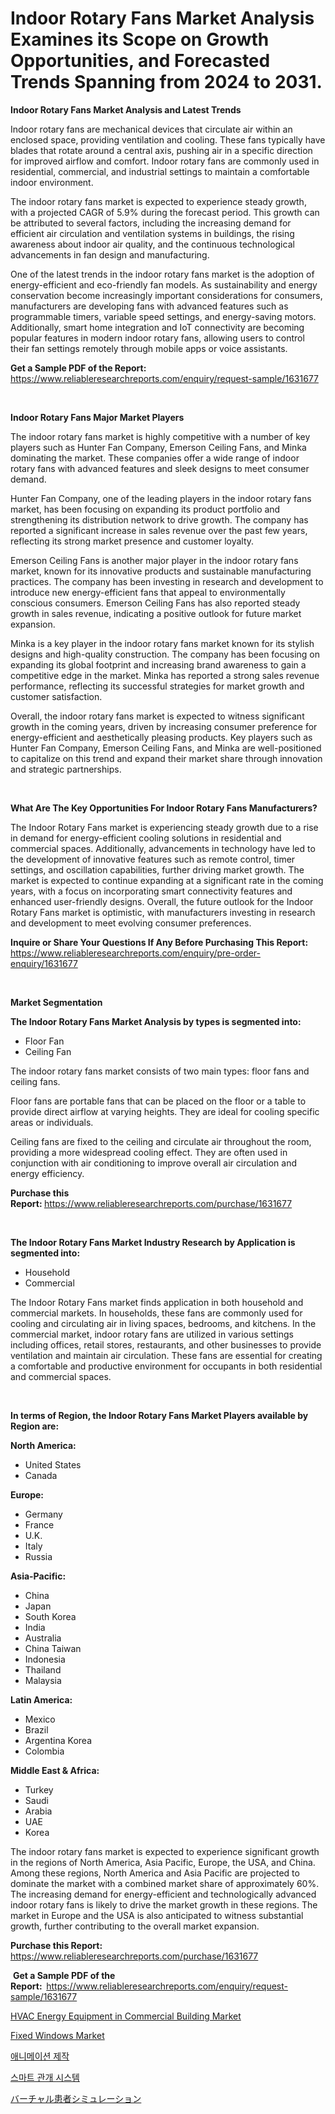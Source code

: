 <p><h1>Indoor Rotary Fans Market Analysis Examines its Scope on Growth Opportunities, and Forecasted Trends Spanning from 2024 to 2031.</h1></p><p><strong>Indoor Rotary Fans Market Analysis and Latest Trends</strong></p>
<p><p>Indoor rotary fans are mechanical devices that circulate air within an enclosed space, providing ventilation and cooling. These fans typically have blades that rotate around a central axis, pushing air in a specific direction for improved airflow and comfort. Indoor rotary fans are commonly used in residential, commercial, and industrial settings to maintain a comfortable indoor environment.</p><p>The indoor rotary fans market is expected to experience steady growth, with a projected CAGR of 5.9% during the forecast period. This growth can be attributed to several factors, including the increasing demand for efficient air circulation and ventilation systems in buildings, the rising awareness about indoor air quality, and the continuous technological advancements in fan design and manufacturing.</p><p>One of the latest trends in the indoor rotary fans market is the adoption of energy-efficient and eco-friendly fan models. As sustainability and energy conservation become increasingly important considerations for consumers, manufacturers are developing fans with advanced features such as programmable timers, variable speed settings, and energy-saving motors. Additionally, smart home integration and IoT connectivity are becoming popular features in modern indoor rotary fans, allowing users to control their fan settings remotely through mobile apps or voice assistants.</p></p>
<p><strong>Get a Sample PDF of the Report:&nbsp;</strong> <a href="https://www.reliableresearchreports.com/enquiry/request-sample/1631677">https://www.reliableresearchreports.com/enquiry/request-sample/1631677</a></p>
<p>&nbsp;</p>
<p><strong>Indoor Rotary Fans Major Market Players</strong></p>
<p><p>The indoor rotary fans market is highly competitive with a number of key players such as Hunter Fan Company, Emerson Ceiling Fans, and Minka dominating the market. These companies offer a wide range of indoor rotary fans with advanced features and sleek designs to meet consumer demand.</p><p>Hunter Fan Company, one of the leading players in the indoor rotary fans market, has been focusing on expanding its product portfolio and strengthening its distribution network to drive growth. The company has reported a significant increase in sales revenue over the past few years, reflecting its strong market presence and customer loyalty.</p><p>Emerson Ceiling Fans is another major player in the indoor rotary fans market, known for its innovative products and sustainable manufacturing practices. The company has been investing in research and development to introduce new energy-efficient fans that appeal to environmentally conscious consumers. Emerson Ceiling Fans has also reported steady growth in sales revenue, indicating a positive outlook for future market expansion.</p><p>Minka is a key player in the indoor rotary fans market known for its stylish designs and high-quality construction. The company has been focusing on expanding its global footprint and increasing brand awareness to gain a competitive edge in the market. Minka has reported a strong sales revenue performance, reflecting its successful strategies for market growth and customer satisfaction.</p><p>Overall, the indoor rotary fans market is expected to witness significant growth in the coming years, driven by increasing consumer preference for energy-efficient and aesthetically pleasing products. Key players such as Hunter Fan Company, Emerson Ceiling Fans, and Minka are well-positioned to capitalize on this trend and expand their market share through innovation and strategic partnerships.</p></p>
<p>&nbsp;</p>
<p><strong>What Are The Key Opportunities For Indoor Rotary Fans Manufacturers?</strong></p>
<p><p>The Indoor Rotary Fans market is experiencing steady growth due to a rise in demand for energy-efficient cooling solutions in residential and commercial spaces. Additionally, advancements in technology have led to the development of innovative features such as remote control, timer settings, and oscillation capabilities, further driving market growth. The market is expected to continue expanding at a significant rate in the coming years, with a focus on incorporating smart connectivity features and enhanced user-friendly designs. Overall, the future outlook for the Indoor Rotary Fans market is optimistic, with manufacturers investing in research and development to meet evolving consumer preferences.</p></p>
<p><strong>Inquire or Share Your Questions If Any Before Purchasing This Report:</strong> <a href="https://www.reliableresearchreports.com/enquiry/pre-order-enquiry/1631677">https://www.reliableresearchreports.com/enquiry/pre-order-enquiry/1631677</a></p>
<p>&nbsp;</p>
<p><strong>Market Segmentation</strong></p>
<p><strong>The Indoor Rotary Fans Market Analysis by types is segmented into:</strong></p>
<p><ul><li>Floor Fan</li><li>Ceiling Fan</li></ul></p>
<p><p>The indoor rotary fans market consists of two main types: floor fans and ceiling fans. </p><p>Floor fans are portable fans that can be placed on the floor or a table to provide direct airflow at varying heights. They are ideal for cooling specific areas or individuals. </p><p>Ceiling fans are fixed to the ceiling and circulate air throughout the room, providing a more widespread cooling effect. They are often used in conjunction with air conditioning to improve overall air circulation and energy efficiency.</p></p>
<p><strong>Purchase this Report:&nbsp;</strong><a href="https://www.reliableresearchreports.com/purchase/1631677">https://www.reliableresearchreports.com/purchase/1631677</a></p>
<p>&nbsp;</p>
<p><strong>The Indoor Rotary Fans Market Industry Research by Application is segmented into:</strong></p>
<p><ul><li>Household</li><li>Commercial</li></ul></p>
<p><p>The Indoor Rotary Fans market finds application in both household and commercial markets. In households, these fans are commonly used for cooling and circulating air in living spaces, bedrooms, and kitchens. In the commercial market, indoor rotary fans are utilized in various settings including offices, retail stores, restaurants, and other businesses to provide ventilation and maintain air circulation. These fans are essential for creating a comfortable and productive environment for occupants in both residential and commercial spaces.</p></p>
<p>&nbsp;</p>
<p><strong>In terms of Region, the Indoor Rotary Fans Market Players available by Region are:</strong></p>
<p>
    <p> <strong> North America: </strong>
        <ul>
            <li>United States</li>
            <li>Canada</li>
        </ul>
        </p> 
    <p> <strong> Europe: </strong>
        <ul>
            <li>Germany</li>
            <li>France</li>
            <li>U.K.</li>
            <li>Italy</li>
            <li>Russia</li>
        </ul>
        </p> 
    <p> <strong> Asia-Pacific: </strong>
        <ul>
            <li>China</li>
            <li>Japan</li>
            <li>South Korea</li>
            <li>India</li>
            <li>Australia</li>
            <li>China Taiwan</li>
            <li>Indonesia</li>
            <li>Thailand</li>
            <li>Malaysia</li>
        </ul>
        </p> 
    <p> <strong> Latin America: </strong>
        <ul>
            <li>Mexico</li>
            <li>Brazil</li>
            <li>Argentina Korea</li>
            <li>Colombia</li>
        </ul>
        </p> 
    <p> <strong> Middle East & Africa: </strong>
        <ul>
            <li>Turkey</li>
            <li>Saudi</li>
            <li>Arabia</li>
            <li>UAE</li>
            <li>Korea</li>
        </ul>
    </p>
    </p>
<p><p>The indoor rotary fans market is expected to experience significant growth in the regions of North America, Asia Pacific, Europe, the USA, and China. Among these regions, North America and Asia Pacific are projected to dominate the market with a combined market share of approximately 60%. The increasing demand for energy-efficient and technologically advanced indoor rotary fans is likely to drive the market growth in these regions. The market in Europe and the USA is also anticipated to witness substantial growth, further contributing to the overall market expansion.</p></p>
<p><strong>Purchase this Report: </strong><a href="https://www.reliableresearchreports.com/purchase/1631677">https://www.reliableresearchreports.com/purchase/1631677</a></p>
<p>&nbsp;<strong>Get a Sample PDF of the Report:&nbsp;&nbsp;</strong><a href="https://www.reliableresearchreports.com/enquiry/request-sample/1631677">https://www.reliableresearchreports.com/enquiry/request-sample/1631677</a></p>
<p><strong></strong></p>
<p><p><a href="https://skillful-vermicelli-b89.notion.site/HVAC-Energy-Equipment-in-Commercial-Building-Market-Analysis-Examines-its-Scope-on-Growth-Opportunit-2abb555ac29e44e6b897d52633a06447">HVAC Energy Equipment in Commercial Building Market</a></p><p><a href="https://view.publitas.com/reportprime-1/fixed-windows-market-analysis-and-market-size-global-industry-overview-market-segmentation-and-forecast-2024-to-2031/">Fixed Windows Market</a></p><p><a href="https://medium.com/@sdc11954/%EC%95%A0%EB%8B%88%EB%A9%94%EC%9D%B4%EC%85%98-%EC%A0%9C%EC%9E%91-%EC%8B%9C%EC%9E%A5-%EC%A1%B0%EC%82%AC-%EB%B3%B4%EA%B3%A0%EC%84%9C-%EA%B7%B8-%EC%97%AD%EC%82%AC-%EB%B0%8F-2024%EB%85%84%EB%B6%80%ED%84%B0-2031%EB%85%84%EA%B9%8C%EC%A7%80%EC%9D%98-%EC%98%88%EC%B8%A1-a217c2cd84c0">애니메이션 제작</a></p><p><a href="https://medium.com/@nenonashellislykjm8ga7ctt35a/2024%EB%85%84%EB%B6%80%ED%84%B0-2031%EB%85%84%EA%B9%8C%EC%A7%80%EC%9D%98-%EA%B8%B0%EA%B0%84%EC%9D%84-%EC%9C%84%ED%95%9C-%EC%8A%A4%EB%A7%88%ED%8A%B8-%EA%B4%80%EA%B0%9C-%EC%8B%9C%EC%8A%A4%ED%85%9C-%EC%8B%9C%EC%9E%A5-%EB%B6%84%EC%84%9D-%EB%B0%8F-%EA%B7%9C%EB%AA%A8-%EC%98%88%EC%B8%A1-be283ec42859">스마트 관개 시스템</a></p><p><a href="https://medium.com/@haskellrowe2023/%E3%83%90%E3%83%BC%E3%83%81%E3%83%A3%E3%83%AB-%E6%82%A3%E8%80%85-%E3%82%B7%E3%83%9F%E3%83%A5%E3%83%AC%E3%83%BC%E3%82%B7%E3%83%A7%E3%83%B3%E5%B8%82%E5%A0%B4%E3%81%AE%E8%A6%8F%E6%A8%A1-cagr-%E3%83%88%E3%83%AC%E3%83%B3%E3%83%892024-2030-b1d76989e118">バーチャル患者シミュレーション</a></p></p>